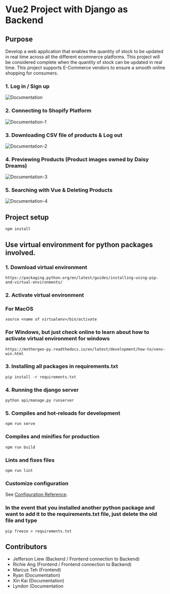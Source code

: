 # Vue2 Project with Django as Backend
## Purpose
Develop a web application that enables the quantity of stock to be updated in real time across all the different ecommerce platforms. This project will be considered complete when the quantity of stock can be updated in real time. This project supports E-Commerce vendors to ensure a smooth online shopping for consumers.

### 1. Log in / Sign up
![Documentation](https://user-images.githubusercontent.com/71698104/147869812-ce63aeb1-e33f-43bf-a0dd-9762a60b1faa.jpg)

### 2. Connecting to Shopify Platform
![Documentation-1](https://user-images.githubusercontent.com/71698104/147869670-6234a6fa-a363-4cd5-80d5-519df96141c7.jpg)

### 3. Downloading CSV file of products & Log out
![Documentation-2](https://user-images.githubusercontent.com/71698104/147869672-b0dd42e4-5c59-49db-932f-e50106979426.jpg)

### 4. Previewing Products (Product images owned by Daisy Dreams)
![Documentation-3](https://user-images.githubusercontent.com/71698104/147869673-0b65d40b-c2e0-4d80-a1c4-d434a21b61e8.jpg)

### 5. Searching with Vue & Deleting Products
![Documentation-4](https://user-images.githubusercontent.com/71698104/147869741-93a0cdae-3806-4318-ac88-08e4e2b187b1.jpg)



## Project setup
```
npm install
```

## Use virtual environment for python packages involved.
### 1. Download virtual environment
```
https://packaging.python.org/en/latest/guides/installing-using-pip-and-virtual-environments/
```

### 2. Activate virtual environment 

### For MacOS

```
source <name of virtualenv>/bin/activate
```
### For Windows, but just check online to learn about how to activate virtual environment for windows

```
https://mothergeo-py.readthedocs.io/en/latest/development/how-to/venv-win.html
```

### 3. Installing all packages in requirements.txt

```
pip install -r requirements.txt
```

### 4. Running the django server

```
python api/manage.py runserver
```

### 5. Compiles and hot-reloads for development
```
npm run serve
```

### Compiles and minifies for production
```
npm run build
```

### Lints and fixes files
```
npm run lint
```

### Customize configuration
See [Configuration Reference](https://cli.vuejs.org/config/).


### In the event that you installed another python package and want to add it to the requirements.txt file, just delete the old file and type
```
pip freeze > requirements.txt
```

## Contributors
- Jefferson Liew (Backend / Frontend connection to Backend)
- Richie Ang (Frontend / Frontend connection to Backend)
- Marcus Teh (Frontend)
- Ryan (Documentation)
- Xin Kai (Documentation)
- Lyndon (Documentation

